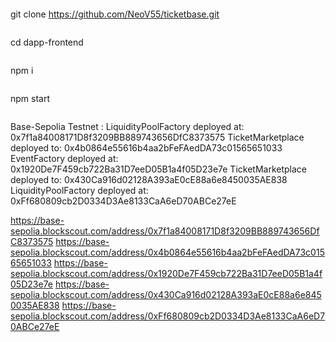 ```
```
git clone https://github.com/NeoV55/ticketbase.git
```
```
cd dapp-frontend
```
```
npm i
```
```
npm start
```
```




Base-Sepolia Testnet :
LiquidityPoolFactory deployed at: 0x7f1a84008171D8f3209BB889743656DfC8373575
TicketMarketplace deployed to: 0x4b0864e55616b4aa2bFeFAedDA73c01565651033
EventFactory deployed at: 0x1920De7F459cb722Ba31D7eeD05B1a4f05D23e7e
TicketMarketplace deployed to: 0x430Ca916d02128A393aE0cE88a6e8450035AE838
LiquidityPoolFactory deployed at: 0xFf680809cb2D0334D3Ae8133CaA6eD70ABCe27eE

https://base-sepolia.blockscout.com/address/0x7f1a84008171D8f3209BB889743656DfC8373575
https://base-sepolia.blockscout.com/address/0x4b0864e55616b4aa2bFeFAedDA73c01565651033
https://base-sepolia.blockscout.com/address/0x1920De7F459cb722Ba31D7eeD05B1a4f05D23e7e
https://base-sepolia.blockscout.com/address/0x430Ca916d02128A393aE0cE88a6e8450035AE838
https://base-sepolia.blockscout.com/address/0xFf680809cb2D0334D3Ae8133CaA6eD70ABCe27eE
